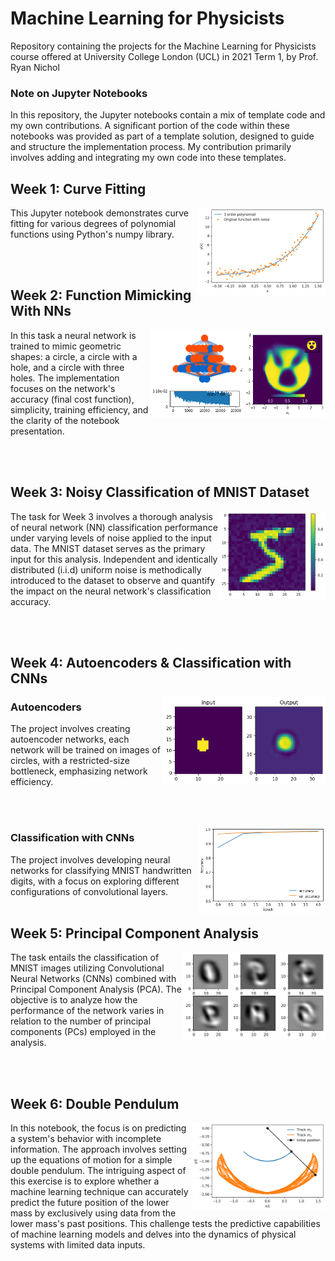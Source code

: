 # Machine Learning for Physicists
Repository containing the projects for the Machine Learning for Physicists course offered at University College London (UCL) in 2021 Term 1, by Prof. Ryan Nichol

### Note on Jupyter Notebooks

In this repository, the Jupyter notebooks contain a mix of template code and my own contributions. A significant portion of the code within these notebooks was provided as part of a template solution, designed to guide and structure the implementation process. My contribution primarily involves adding and integrating my own code into these templates. 

## Week 1: Curve Fitting

<img align="right" height="140" src="Images/week1.png"></img>
This Jupyter notebook demonstrates curve fitting for various degrees of polynomial functions using Python's numpy library. 






<br/><br/>



## Week 2: Function Mimicking With NNs

<img align="right" height="140" src="Images/week2.png"></img>
In this task a neural network is trained to mimic geometric shapes: a circle, a circle with a hole, and a circle with three holes. The implementation focuses on the network's accuracy (final cost function), simplicity, training efficiency, and the clarity of the notebook presentation.


<br/><br/>

## Week 3: Noisy Classification of MNIST Dataset

<img align="right" height="140" src="Images/week3.png"></img>
The task for Week 3 involves a thorough analysis of neural network (NN) classification performance under varying levels of noise applied to the input data. The MNIST dataset serves as the primary input for this analysis. Independent and identically distributed (i.i.d) uniform noise is methodically introduced to the dataset to observe and quantify the impact on the neural network's classification accuracy.

<br/><br/>

## Week 4: Autoencoders & Classification with CNNs

<img align="right" height="140" src="Images/week4_1.png"></img>
### Autoencoders
The project involves creating autoencoder networks, each network will be trained on images of circles, with a restricted-size bottleneck, emphasizing network efficiency.



<br/><br/>

<img align="right" height="140" src="Images/week4_2.png"></img>
### Classification with CNNs
The project involves developing neural networks for classifying MNIST handwritten digits, with a focus on exploring different configurations of convolutional layers.
<br/><br/>

## Week 5: Principal Component Analysis

<img align="right" height="140" src="Images/week5.png"></img>
The task entails the classification of MNIST images utilizing Convolutional Neural Networks (CNNs) combined with Principal Component Analysis (PCA). The objective is to analyze how the performance of the network varies in relation to the number of principal components (PCs) employed in the analysis.


<br/><br/>

## Week 6: Double Pendulum

<img align="right" height="140" src="Images/week6.png"></img>
In this notebook, the focus is on predicting a system's behavior with incomplete information. The approach involves setting up the equations of motion for a simple double pendulum. The intriguing aspect of this exercise is to explore whether a machine learning technique can accurately predict the future position of the lower mass by exclusively using data from the lower mass's past positions. This challenge tests the predictive capabilities of machine learning models and delves into the dynamics of physical systems with limited data inputs.
<br/><br/>
